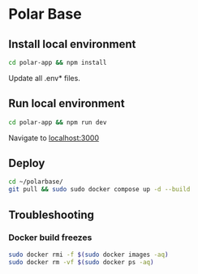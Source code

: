 # Polar Base

## Install local environment

```bash
cd polar-app && npm install
```

Update all .env\* files.

## Run local environment

```bash
cd polar-app && npm run dev
```

Navigate to [localhost:3000](http://localhost:3000)

## Deploy

```bash
cd ~/polarbase/
git pull && sudo sudo docker compose up -d --build
```

## Troubleshooting

### Docker build freezes

```bash
sudo docker rmi -f $(sudo docker images -aq)
sudo docker rm -vf $(sudo docker ps -aq)
```
